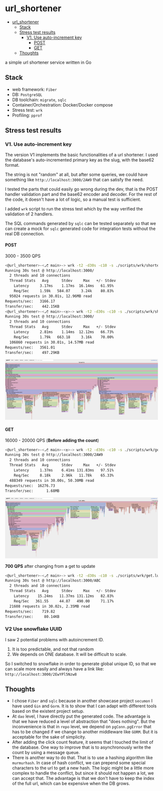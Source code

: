 # url_shortener

<!--toc:start-->
- [url_shortener](#urlshortener)
  - [Stack](#stack)
  - [Stress test results](#stress-test-results)
    - [V1. Use auto-increment key](#v1-use-auto-increment-key)
      - [POST](#post)
      - [GET](#get)
  - [Thoughts](#thoughts)
<!--toc:end-->

a simple url shortener service written in Go

## Stack

- web framework: `Fiber`
- DB: `PostgreSQL`
- DB toolchain: `migrate`, `sqlc`
- Container/Orchestration: Docker/Docker compose
- Stress test: `wrk`
- Profiling: `pprof`

## Stress test results

### V1. Use auto-increment key

The version V1 implements the basic functionalities of a url shortener. I used
the database's auto-incremented primary key as the slug, with the base62
format.

The string is not "random" at all, but after some queries, we could have
something like `http://localhost:3000/2AW9` that can satisfy the need.

I tested the parts that could easily go wrong during the dev, that is the
POST handler validation part and the base62 encoder and decoder. For the rest
of the code, it doesn't have a lot of logic, so a manual test is sufficient.

I added `wrk` script to run the stress test which by the way verified the
validation of 2 handlers.

The SQL commands generated by `sqlc` can be tested separately so that we can
create a mock for `sqlc` generated code for integration tests without the
real DB connection.

#### POST

3000 - 3500 QPS

```bash
<@url_shortener>-<⎇ main>-> wrk -t2 -d30s -c10 -s ./scripts/wrk/shorten.lua http://localhost:3000/
Running 30s test @ http://localhost:3000/
  2 threads and 10 connections
  Thread Stats   Avg      Stdev     Max   +/- Stdev
    Latency     3.17ms    1.17ms  16.14ms   61.95%
    Req/Sec     1.59k   584.07     3.24k    80.83%
  95024 requests in 30.01s, 12.96MB read
Requests/sec:   3166.17
Transfer/sec:    442.15KB
<@url_shortener>-<⎇ main>-<±>-> wrk -t2 -d30s -c10 -s ./scripts/wrk/shorten.lua http://localhost:3000/
Running 30s test @ http://localhost:3000/
  2 threads and 10 connections
  Thread Stats   Avg      Stdev     Max   +/- Stdev
    Latency     2.81ms    1.14ms  12.12ms   66.73%
    Req/Sec     1.79k   663.18     3.16k    70.00%
  106860 requests in 30.01s, 14.57MB read
Requests/sec:   3561.01
Transfer/sec:    497.29KB
```

![profile_post_v1](./docs/profile_post_v1.png)


#### GET

16000 - 20000 QPS (**Before adding the count**)

```bash
<@url_shortener>-<⎇ main>-<±>-> wrk -t2 -d30s -c10 -s ./scripts/wrk/get.lua http://localhost:3000/2AW9
Running 30s test @ http://localhost:3000/2AW9
  2 threads and 10 connections
  Thread Stats   Avg      Stdev     Max   +/- Stdev
    Latency     1.37ms    6.41ms 131.83ms   97.51%
    Req/Sec     8.18k     2.96k   11.78k    65.33%
  488349 requests in 30.00s, 50.30MB read
Requests/sec:  16276.73
Transfer/sec:      1.68MB
```


![profile_get_v1](./docs/profile_get_v1.png)

**700 QPS** after changing from a get to update

```bash
<@url_shortener>-<⎇ main>-> wrk -t2 -d30s -c10 -s ./scripts/wrk/get.lua http://localhost:3000/ABC
Running 30s test @ http://localhost:3000/ABC
  2 threads and 10 connections
  Thread Stats   Avg      Stdev     Max   +/- Stdev
    Latency    15.24ms   11.37ms 131.12ms   82.83%
    Req/Sec   361.55     44.87   490.00     71.17%
  21608 requests in 30.02s, 2.35MB read
Requests/sec:    719.82
Transfer/sec:     80.14KB
```

### V2 Use snowflake UUID

I saw 2 potential problems with autoincrement ID.

1. It is too predictable, and not that random
2. We depends on ONE database. It will be difficult to scale.

So I switched to snowflake in order to generate global unique ID, so that
we can scale more easily and always have a link like:
`http://localhost:3000/2EwYPl5Nzw8`

## Thoughts

- I chose `Fiber` and `sqlc` because in another showcase project `secumon` I have
used `Gin` and `Gorm`. It is to show that I can adapt with different tools
based on the existent project setup.
- At `dao` level, I have directly put the generated code. The advantage is that
we have reduced a level of abstraction that "does nothing". But the
inconvenience is that in `repo` level, we depend on `pgConn.pgError` that has
to be changed if we change to another middleware like `GORM`. But it is
acceptable for the sake of simplicity.
- After adding the click count feature, it seems that I touched the limit of
the database. One way to improve that is to asynchronously write the count
by using a message queue.
- There is another way to do that. That is to use a hashing algorithm like
`murmurhash`. In case of hash conflict, we can prepend some special characters
to the url to get a new hash. The logic might be a little more complex to
handle the conflict, but since it should not happen a lot, we can accept that.
The advantage is that we don't have to keep the index of the full url, which
can be expensive when the DB grows.
